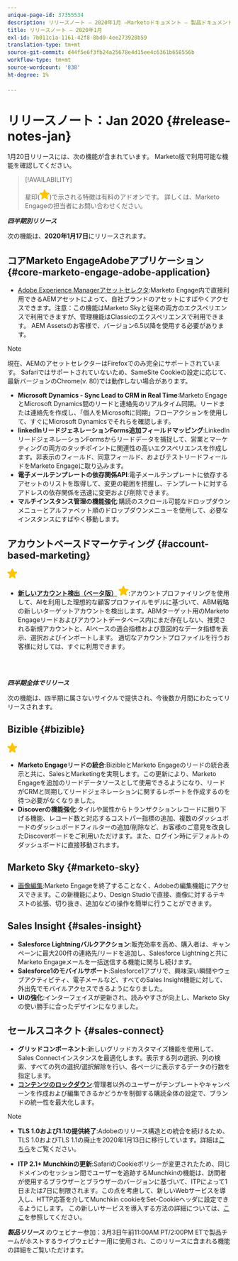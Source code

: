 ```yaml
---
unique-page-id: 37355534
description: リリースノート — 2020年1月 —Marketoドキュメント — 製品ドキュメント
title: リリースノート — 2020年1月
exl-id: 7b011c1a-1161-42f8-8bd0-4ee273928b59
translation-type: tm+mt
source-git-commit: d44f5e6f3fb24a25678e4d15ee4c6361b658556b
workflow-type: tm+mt
source-wordcount: '838'
ht-degree: 1%

---
```


# リリースノート：Jan 2020 {#release-notes-jan}

1月20日リリースには、次の機能が含まれています。 Marketo版で利用可能な機能を確認してください。

>[!AVAILABILITY]
>
>星印(![(star)](assets/yellow-star.png))で示される特徴は有料のアドオンです。 詳しくは、Marketo Engageの担当者にお問い合わせください。

**_四半期別リリース_**

次の機能は、**2020年1月17日**&#x200B;にリリースされます。

## コアMarketo EngageAdobeアプリケーション{#core-marketo-engage-adobe-application}

* [Adobe Experience Managerアセットセレクタ](/help/marketo/product-docs/core-marketo-concepts/miscellaneous/importing-assets-with-adobe-experience-manager.md):Marketo Engage内で直接利用できるAEMアセットによって、自社ブランドのアセットにすばやくアクセスできます。注意：この機能はMarketo Skyと従来の両方のエクスペリエンスで利用できますが、管理機能はClassicのエクスペリエンスで利用できます。 AEM Assetsのお客様で、バージョン6.5以降を使用する必要があります。

>[!NOTE]
>
>現在、AEMのアセットセレクターはFirefoxでのみ完全にサポートされています。 Safariではサポートされていないため、SameSite Cookieの設定に応じて、最新バージョンのChrome(v. 80)では動作しない場合があります。

* **Microsoft Dynamics - Sync Lead to CRM in Real Time**:Marketo EngageとMicrosoft Dynamics間のリードと連絡先のリアルタイム同期。リードまたは連絡先を作成し、「個人をMicrosoftに同期」フローアクションを使用して、すぐにMicrosoft Dynamicsでそれらを確認します。
* **linkedInリードジェネレーションForms追加フィールドマッピング**:LinkedInリードジェネレーションFormsからリードデータを捕捉して、営業とマーケティングの両方のタッチポイントに関連性の高いエクスペリエンスを作成します。非表示のフィールド、同意フィールド、およびテストリードフィールドをMarketo Engageに取り込みます。
* **電子メールテンプレートの依存関係API**:電子メールテンプレートに依存するアセットのリストを取得して、変更の範囲を把握し、テンプレートに対するアドレスの依存関係を迅速に変更および削除できます。
* **マルチインスタンス管理の機能強化**:購読のスクロール可能なドロップダウンメニューとアルファベット順のドロップダウンメニューを使用して、必要なインスタンスにすばやく移動します。

## アカウントベースドマーケティング {#account-based-marketing}

![（星形）](assets/yellow-star.png)

* **[新しいアカウント検出（ベータ版）](https://docs.marketo.com/x/WQA6Ag) ![（星）](assets/yellow-star.png)**:アカウントプロファイリングを使用して、AIを利用した理想的な顧客プロファイルモデルに基づいて、ABM戦略の新しいターゲットアカウントを検出します。ABMターゲット用のMarketo Engageリードおよびアカウントデータベース内にまだ存在しない、推奨される新規アカウントと、AIベースの適合指標および意図的なデータ指標を表示、選択およびインポートします。 適切なアカウントプロファイルを行うお客様に対しては、すぐに利用できます。

<br> 

**_四半期全体でリリース_**

次の機能は、四半期に属さないサイクルで提供され、今後数か月間にわたってリリースされます。

## Bizible {#bizible}

![（星形）](assets/yellow-star.png)

* **Marketo Engageリードの統合**:BizibleとMarketo Engageのリードの統合表示と共に、SalesとMarketingを実現します。この更新により、Marketo Engageを追加のリードデータソースとして使用できるようになり、リードがCRMと同期してリードジェネレーションに関するレポートを作成するのを待つ必要がなくなりました。
* **Discoverの機能強化**:タイルや属性からトランザクションレコードに掘り下げる機能、レコード数と対応するコストパー指標の追加、複数のダッシュボードのダッシュボードフィルターの追加/削除など、お客様のご意見を改良したDiscoverボードをご利用いただけます。また、ログイン時にデフォルトのダッシュボードに直接移動されます。

## Marketo Sky {#marketo-sky}

* [画像編集](https://experienceleague.adobe.com/docs/marketo/sky/design-studio/marketo-image-editor.html?lang=en#design-studio):Marketo Engageを終了することなく、Adobeの編集機能にアクセスできます。この新機能により、Design Studioで直接、画像に対するテキストの拡張、切り抜き、追加などの操作を簡単に行うことができます。

## Sales Insight {#sales-insight}

* **Salesforce Lightningバルクアクション**:販売効率を高め、購入者は、キャンペーンに最大200件の連絡先/リードを追加し、Salesforce Lightningと共にMarketo Engageメールを一括送信する機能に関与し続けます。
* **Salesforce1のモバイルサポート**:Salesforce1アプリで、興味深い瞬間やウェブアクティビティ、電子メールなど、すべてのSales Insight機能に対して、外出先でモバイルアクセスできるようになりました。
* **UIの強化**:インターフェイスが更新され、読みやすさが向上し、Marketo Skyの使い勝手に合ったデザインになりました。

## セールスコネクト {#sales-connect}

* **グリッドコンポーネント**:新しいグリッドカスタマイズ機能を使用して、Sales Connectインスタンスを最適化します。表示する列の選択、列の検索、すべての列の選択/選択解除を行い、各ページに表示するデータの行数を指定します。
* **[コンテンツのロックダウン](/help/marketo/product-docs/marketo-sales-connect/admin/content-lockdown.md)**:管理者以外のユーザーがテンプレートやキャンペーンを作成および編集できるかどうかを制御する購読全体の設定で、ブランドの統一性を最大化します。

>[!NOTE]
>
>* **TLS 1.0および1.1の提供終了**:Adobeのリリース構造との統合を続けるため、TLS 1.0およびTLS 1.1の廃止を2020年1月13日に移行しています。詳細は[こちら](https://nation.marketo.com/docs/DOC-7059-tls-10-11-deprecation-faq)をご覧ください。
   >
   >
* **ITP 2.1+ Munchkinの更新**:SafariのCookieポリシーが変更されたため、同じドメインのセッション間でユーザーを追跡するMunchkinの機能は、訪問者が使用するブラウザーとブラウザーのバージョンに基づいて、ITPによって1日または7日に制限されます。この点を考慮して、新しいWebサービスを導入し、HTTP応答を介してMunchkin cookieをSet-Cookieヘッダに設定できるようにします。 この新しいサービスを導入する方法の詳細については、[ここ](https://nation.marketo.com/docs/DOC-7351)を参照してください。


**_製品リリース_** [](https://engage.marketo.com/Jan_Feb_20_Release_Webinar_Registration.html) のウェビナー参加：3月3日午前11:00AM PT/2:00PM ETで製品チームがホストするライブウェビナー用に使用され、このリリースに含まれる機能の詳細をご覧いただけます。
